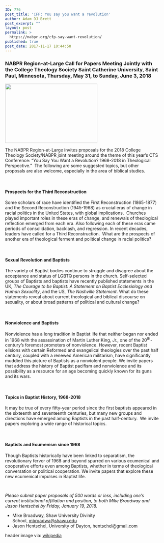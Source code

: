 ```yaml
---
ID: 776
post_title: 'CFP: You say you want a revolution'
author: Adam DJ Brett
post_excerpt: ""
layout: post
permalink: >
  https://nabpr.org/cfp-say-want-revolution/
published: true
post_date: 2017-11-17 10:44:50
---
```

<h3>NABPR Region-at-Large Call for Papers
Meeting Jointly with the College Theology Society
Saint Catherine University, Saint Paul, Minnesota, Thursday, May 31, to Sunday, June 3, 2018</h3>

<a href="https://nabpr.org/wp-content/uploads/2017/11/Derham_Hall_and_Our_Lady_of_Victory_Chapel.jpg"><img class="aligncenter size-medium wp-image-777" src="https://nabpr.org/wp-content/uploads/2017/11/Derham_Hall_and_Our_Lady_of_Victory_Chapel-300x193.jpg" alt="" width="300" height="193" /></a>

The NABPR Region-at-Large invites proposals for the 2018 College Theology Society/NABPR joint meeting around the theme of this year’s CTS Conference: “You Say You Want a Revolution? 1968-2018 in Theological Perspective.”  The following are some suggested topics, but other proposals are also welcome, especially in the area of biblical studies.

&nbsp;

<h4>Prospects for the Third Reconstruction</h4>

Some scholars of race have identified the First Reconstruction (1865-1877) and the Second Reconstruction (1945-1968) as crucial eras of change in racial politics in the United States, with global implications.  Churches played important roles in these eras of change, and renewals of theological reflection emerged from each era. Also following each of these eras came periods of consolidation, backlash, and regression. In recent decades, leaders have called for a Third Reconstruction.  What are the prospects of another era of theological ferment and political change in racial politics?

&nbsp;

<h4>Sexual Revolution and Baptists</h4>

The variety of Baptist bodies continue to struggle and disagree about the acceptance and status of LGBTQ persons in the church. Self-selected groups of Baptists and baptists have recently published statements in the UK, <em>The Courage to be Baptist: A Statement on Baptist Ecclesiology and Human Sexuality</em>, and the US, <em>The Nashville Statement</em>. What do these statements reveal about current theological and biblical discourse on sexuality, or about broad patterns of political and cultural change?

&nbsp;

<h4>Nonviolence and Baptists</h4>

Nonviolence has a long tradition in Baptist life that neither began nor ended in 1968 with the assassination of Martin Luther King, Jr., one of the 20<sup>th</sup>-century’s foremost promoters of nonviolence. However, recent Baptist elisions with certain Reformed and evangelical theologies over the past half century, coupled with a renewed American militarism, have significantly muddied this picture of Baptists as a nonviolent people. We invite papers that address the history of Baptist pacifism and nonviolence and its possibility as a resource for an age becoming quickly known for its guns and its wars.

&nbsp;

<h4>Topics in Baptist History, 1968-2018</h4>

It may be true of every fifty-year period since the first baptists appeared in the sixteenth and seventeenth centuries, but many new groups and directions have emerged among Baptists in the past half-century.  We invite papers exploring a wide range of historical topics.

&nbsp;

<h4>Baptists and Ecumenism since 1968</h4>

Though Baptists historically have been linked to separatism, the revolutionary fervor of 1968 and beyond spurred on various ecumenical and cooperative efforts even among Baptists, whether in terms of theological conversation or political cooperation. We invite papers that explore these new ecumenical impulses in Baptist life.

&nbsp;

<em>Please submit paper proposals of 500 words or less, including one’s current institutional affiliation and position, to both Mike Broadway and Jason Hentschel by Friday, January 19, 2018.</em>

<ul>
    <li>Mike Broadway, Shaw University Divinity School, <a href="mailto:mbroadwa@shawu.edu">mbroadwa@shawu.edu</a></li>
    <li>Jason Hentschel, University of Dayton, <a href="mailto:jason.hentschel@gmail.com">hentschel@gmail.com</a></li>
</ul>

header image via: <a href="https://commons.wikimedia.org/wiki/File:Derham_Hall_and_Our_Lady_of_Victory_Chapel.jpg">wikipedia</a>